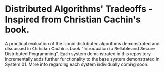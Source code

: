 # Distributed Algorithms' Tradeoffs - Inspired from Christian Cachin's book.
A practical evaluation of the iconic distributed algorithms demonstrated and discussed in Christian Cachin's book "Introduction to Reliable and Secure Distributed Programming".  Each system demonstrated in this repository incrementally adds further functionality to the base system demonstrated in System 01.  More info regarding each system individually coming soon.
